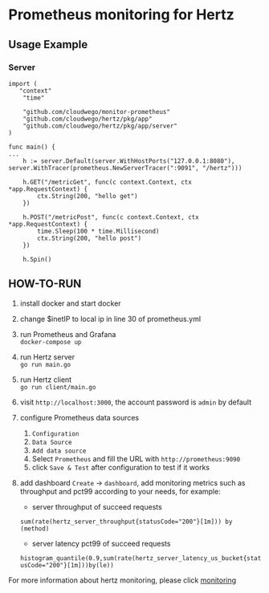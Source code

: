 # Prometheus monitoring for Hertz

## Usage Example

### Server

```
import (
   "context"
	"time"

	"github.com/cloudwego/monitor-prometheus"
	"github.com/cloudwego/hertz/pkg/app"
	"github.com/cloudwego/hertz/pkg/app/server"
)

func main() {
...
	h := server.Default(server.WithHostPorts("127.0.0.1:8080"), server.WithTracer(prometheus.NewServerTracer(":9091", "/hertz")))

	h.GET("/metricGet", func(c context.Context, ctx *app.RequestContext) {
		ctx.String(200, "hello get")
	})

	h.POST("/metricPost", func(c context.Context, ctx *app.RequestContext) {
		time.Sleep(100 * time.Millisecond)
		ctx.String(200, "hello post")
	})

	h.Spin()
```
## HOW-TO-RUN
1. install docker and start docker
2. change $inetIP to local ip in line 30 of prometheus.yml
3. run Prometheus and Grafana  
   `docker-compose up`
4. run Hertz server   
   `go run main.go`
5. run Hertz client  
   `go run client/main.go`
6. visit `http://localhost:3000`, the account password is `admin` by default
7. configure Prometheus data sources
   1. `Configuration`
   2. `Data Source`
   3. `Add data source`
   4. Select `Prometheus` and fill the URL with `http://prometheus:9090` 
   5. click `Save & Test` after configuration to test if it works
8. add dashboard `Create` -> `dashboard`, add monitoring metrics such as throughput and pct99 according to your needs, for example:  
   
   - server throughput of succeed requests

   `sum(rate(hertz_server_throughput{statusCode="200"}[1m])) by (method)`
   
   - server latency pct99 of succeed requests

   `histogram_quantile(0.9,sum(rate(hertz_server_latency_us_bucket{statusCode="200"}[1m]))by(le))`

For more information about hertz monitoring, please click [monitoring](https://www.cloudwego.io/zh/docs/hertz/tutorials/framework-exten/monitor/)